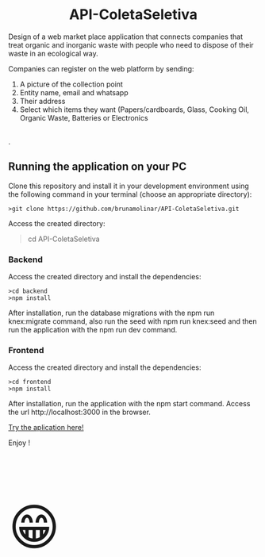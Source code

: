 <h1 align="center"> API-ColetaSeletiva </h1>

Design of a web market place application that connects companies that treat organic and inorganic waste with people who need to dispose of their waste in an ecological way.

Companies can register on the web platform by sending: <br>
1. A picture of the collection point <br>
2. Entity name, email and whatsapp <br>
3. Their address<br>
4. Select which items they want (Papers/cardboards, Glass, Cooking Oil, Organic Waste, Batteries or Electronics <br>
<br>
.

<h2> Running the application on your PC </h2>
Clone this repository and install it in your development environment using the following command in your terminal (choose an appropriate directory):

```
>git clone https://github.com/brunamolinar/API-ColetaSeletiva.git
```
Access the created directory:
>cd API-ColetaSeletiva

<h3> Backend </h3>

Access the created directory and install the dependencies:

```
>cd backend
>npm install
```
After installation, run the database migrations with the npm run knex:migrate command, also run the seed with npm run knex:seed and then run the application with the npm run dev command.

<h3> Frontend </h3>

Access the created directory and install the dependencies:
```
>cd frontend
>npm install
```
After installation, run the application with the npm start command. Access the url http://localhost:3000 in the browser.

<a href="https://coletaseletivabruna.netlify.app/">Try the aplication here!</a>


Enjoy !<p style="font-size:100px">&#128513;</p>
